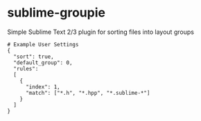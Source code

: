 sublime-groupie
===============

Simple Sublime Text 2/3 plugin for sorting files into layout groups

    # Example User Settings
    {
      "sort": true,
      "default_group": 0,
      "rules":
      [
        {
          "index": 1,
          "match": ["*.h", "*.hpp", "*.sublime-*"]
        }
      ]
    }
